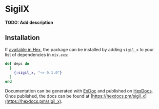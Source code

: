 # SigilX

**TODO: Add description**

## Installation

If [available in Hex](https://hex.pm/docs/publish), the package can be installed
by adding `sigil_x` to your list of dependencies in `mix.exs`:

```elixir
def deps do
  [
    {:sigil_x, "~> 0.1.0"}
  ]
end
```

Documentation can be generated with [ExDoc](https://github.com/elixir-lang/ex_doc)
and published on [HexDocs](https://hexdocs.pm). Once published, the docs can
be found at [https://hexdocs.pm/sigil_x](https://hexdocs.pm/sigil_x).

